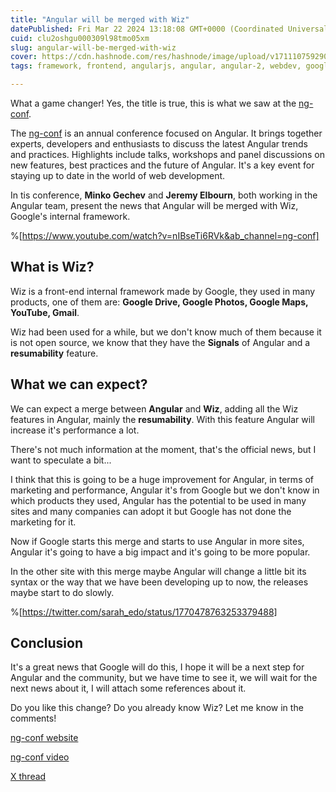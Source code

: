 ```yaml
---
title: "Angular will be merged with Wiz"
datePublished: Fri Mar 22 2024 13:18:08 GMT+0000 (Coordinated Universal Time)
cuid: clu2oshgu000309l98tmo05xm
slug: angular-will-be-merged-with-wiz
cover: https://cdn.hashnode.com/res/hashnode/image/upload/v1711107592908/b98ad8f1-48c4-4620-b91e-d467dd710640.png
tags: framework, frontend, angularjs, angular, angular-2, webdev, google, frontend-development, front-end-cik5w32oi016zos53hitiymhh, wiz

---
```


What a game changer! Yes, the title is true, this is what we saw at the [ng-conf](https://ng-conf.org/).

The [ng-conf](https://ng-conf.org/) is an annual conference focused on Angular. It brings together experts, developers and enthusiasts to discuss the latest Angular trends and practices. Highlights include talks, workshops and panel discussions on new features, best practices and the future of Angular. It's a key event for staying up to date in the world of web development.

In tis conference, **Minko Gechev** and **Jeremy Elbourn**, both working in the Angular team, present the news that Angular will be merged with Wiz, Google's internal framework.

%[https://www.youtube.com/watch?v=nIBseTi6RVk&ab_channel=ng-conf] 

## What is Wiz?

Wiz is a front-end internal framework made by Google, they used in many products, one of them are: **Google Drive, Google Photos, Google Maps, YouTube, Gmail**.

Wiz had been used for a while, but we don't know much of them because it is not open source, we know that they have the **Signals** of Angular and a **resumability** feature.

## What we can expect?

We can expect a merge between **Angular** and **Wiz**, adding all the Wiz features in Angular, mainly the **resumability**. With this feature Angular will increase it's performance a lot.

There's not much information at the moment, that's the official news, but I want to speculate a bit...

I think that this is going to be a huge improvement for Angular, in terms of marketing and performance, Angular it's from Google but we don't know in which products they used, Angular has the potential to be used in many sites and many companies can adopt it but Google has not done the marketing for it.

Now if Google starts this merge and starts to use Angular in more sites, Angular it's going to have a big impact and it's going to be more popular.

In the other site with this merge maybe Angular will change a little bit its syntax or the way that we have been developing up to now, the releases maybe start to do slowly.

%[https://twitter.com/sarah_edo/status/1770478763253379488] 

## Conclusion

It's a great news that Google will do this, I hope it will be a next step for Angular and the community, but we have time to see it, we will wait for the next news about it, I will attach some references about it.

Do you like this change? Do you already know Wiz? Let me know in the comments!

[ng-conf website](https://ng-conf.org/)

[ng-conf video](https://www.youtube.com/watch?v=nIBseTi6RVk&ab_channel=ng-conf)

[X thread](https://twitter.com/sarah_edo/status/1770478763253379488)